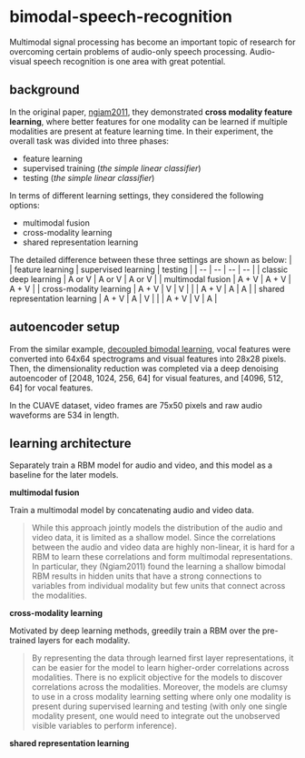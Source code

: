 # bimodal-speech-recognition

Multimodal signal processing has become an important topic of research for overcoming certain problems of audio-only speech processing. Audio-visual speech recognition is one area with great potential.

## background

In the original paper, [ngiam2011](https://people.csail.mit.edu/khosla/papers/icml2011_ngiam.pdf), they demonstrated **cross modality feature learning**, where better features for one modality can be learned if multiple modalities are present at feature learning time. In their experiment, the overall task was divided into three phases:
* feature learning
* supervised training (*the simple linear classifier*)
* testing (*the simple linear classifier*)

In terms of different learning settings, they considered the following options:
* multimodal fusion
* cross-modality learning
* shared representation learning

The detailed difference between these three settings are shown as below:
| | feature learning | supervised learning | testing |
| -- | -- | -- | -- |
| classic deep learning | A or V | A or V | A or V |
| multimodal fusion | A + V | A + V | A + V |
| cross-modality learning | A + V | V | V |
|                         | A + V | A | A |
| shared representation learning | A + V | A | V |
|                               | A + V | V | A |


## autoencoder setup

From the similar example, [decoupled bimodal learning](https://github.com/Jakobovski/decoupled-multimodal-learning/blob/master/README.md), vocal features were converted into 64x64 spectrograms and visual features into 28x28 pixels. Then, the dimensionality reduction was completed via a deep denoising autoencoder of [2048, 1024, 256, 64] for visual features, and [4096, 512, 64] for vocal features.

In the CUAVE dataset, video frames are 75x50 pixels and raw audio waveforms are 534 in length.

## learning architecture

Separately train a RBM model for audio and video, and this model as a baseline for the later models.

**multimodal fusion**

Train a multimodal model by concatenating audio and video data.

> While this approach jointly models the distribution of the audio and video data, it is limited as a shallow model. Since the correlations between the audio and video data are highly non-linear, it is hard for a RBM to learn these correlations and form multimodal representations. In particular, they (Ngiam2011) found the learning a shallow bimodal RBM results in hidden units that have a strong connections to variables from individual modality but few units that connect across the modalities.

**cross-modality learning**

Motivated by deep learning methods, greedily train a RBM over the pre-trained layers for each modality. 

> By representing the data through learned first layer representations, it can be easier for the model to learn higher-order correlations across modalities. 
> There is no explicit objective for the models to discover correlations across the modalities. Moreover, the models are clumsy to use in a cross modality learning setting where only one modality is present during supervised learning and testing (with only one single modality present, one would need to integrate out the unobserved visible variables to perform inference). 


**shared representation learning**

